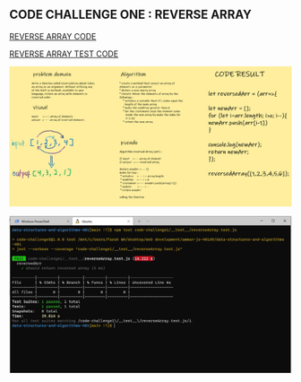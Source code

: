 ## CODE CHALLENGE ONE : REVERSE ARRAY

[REVERSE ARRAY CODE](https://github.com/farahalwahaibi/data-structures-and-algorithms-401/blob/main/code-challenge1/reverseArray.js)

[REVERSE ARRAY TEST CODE](https://github.com/farahalwahaibi/data-structures-and-algorithms-401/blob/main/code-challenge1/__test__/reverseArray.test.js)


![reverse-array](revesearray.png)

![reverse-array-test](1.JPG)
